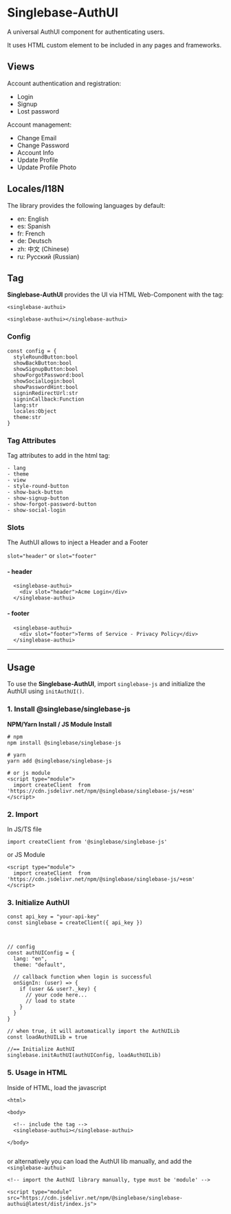 # Singlebase-AuthUI

A universal AuthUI component for authenticating users. 

It uses HTML custom element to be included in any pages and frameworks. 

## Views

Account authentication and registration:

- Login 
- Signup
- Lost password

Account management:

- Change Email
- Change Password 
- Account Info
- Update Profile 
- Update Profile Photo


## Locales/I18N

The library provides the following languages by default:

- en: English
- es: Spanish
- fr: French
- de: Deutsch
- zh: 中文 (Chinese)
- ru: Русский (Russian)

## Tag

**Singlebase-AuthUI** provides the UI via HTML Web-Component with the tag:  

`<singlebase-authui>`

```
<singlebase-authui></singlebase-authui>
```


### Config

```
const config = {
  styleRoundButton:bool 
  showBackButton:bool
  showSignupButton:bool
  showForgotPassword:bool
  showSocialLogin:bool
  showPasswordHint:bool
  signinRedirectUrl:str
  signinCallback:Function
  lang:str
  locales:Object
  theme:str
}
```

### Tag Attributes

Tag attributes to add in the html tag:

```
- lang
- theme
- view
- style-round-button
- show-back-button
- show-signup-button
- show-forgot-password-button
- show-social-login
```


### Slots

The AuthUI allows to inject a Header and a Footer

`slot="header"` or `slot="footer"`

#### - header

```
  <singlebase-authui>
    <div slot="header">Acme Login</div>
  </singlebase-authui>
```

#### - footer

```
  <singlebase-authui>
    <div slot="footer">Terms of Service - Privacy Policy</div>
  </singlebase-authui>
```


---

## Usage

To use the **Singlebase-AuthUI**, import `singlebase-js` and initialize the AuthUI using `initAuthUI()`.


### 1. Install @singlebase/singlebase-js

**NPM/Yarn Install / JS Module Install**

```
# npm
npm install @singlebase/singlebase-js 

# yarn
yarn add @singlebase/singlebase-js 

# or js module
<script type="module">
  import createClient  from 'https://cdn.jsdelivr.net/npm/@singlebase/singlebase-js/+esm'
</script>

```

### 2. Import 

In JS/TS file

```
import createClient from '@singlebase/singlebase-js'
```

or JS Module

````
<script type="module">
  import createClient  from 'https://cdn.jsdelivr.net/npm/@singlebase/singlebase-js/+esm'
</script>
````

### 3. Initialize AuthUI

```
const api_key = "your-api-key"
const singlebase = createClient({ api_key })



// config 
const authUIConfig = {
  lang: "en",
  theme: "default",

  // callback function when login is successful
  onSignIn: (user) => {
    if (user && user?._key) {
      // your code here... 
      // load to state
    }
  }
}

// when true, it will automatically import the AuthUILib 
const loadAuthUILib = true

//== Initialize AuthUI
singlebase.initAuthUI(authUIConfig, loadAuthUILib) 

```

### 5. Usage in HTML 

Inside of HTML, load the javascript 

```
<html>

<body>

  <!-- include the tag -->
  <singlebase-authui></singlebase-authui>

</body>


```

or alternatively you can load the AuthUI lib manually, and add the `<singlebase-authui>`

```
<!-- import the AuthUI library manually, type must be 'module' -->

<script type="module" src="https://cdn.jsdelivr.net/npm/@singlebase/singlebase-authui@latest/dist/index.js">

```


